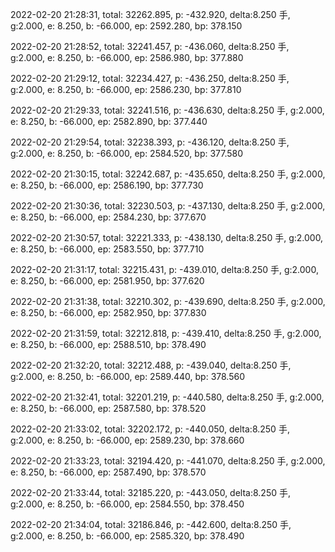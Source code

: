 2022-02-20 21:28:31, total: 32262.895, p: -432.920, delta:8.250 手, g:2.000, e: 8.250, b: -66.000, ep: 2592.280, bp: 378.150

2022-02-20 21:28:52, total: 32241.457, p: -436.060, delta:8.250 手, g:2.000, e: 8.250, b: -66.000, ep: 2586.980, bp: 377.880

2022-02-20 21:29:12, total: 32234.427, p: -436.250, delta:8.250 手, g:2.000, e: 8.250, b: -66.000, ep: 2586.230, bp: 377.810

2022-02-20 21:29:33, total: 32241.516, p: -436.630, delta:8.250 手, g:2.000, e: 8.250, b: -66.000, ep: 2582.890, bp: 377.440

2022-02-20 21:29:54, total: 32238.393, p: -436.120, delta:8.250 手, g:2.000, e: 8.250, b: -66.000, ep: 2584.520, bp: 377.580

2022-02-20 21:30:15, total: 32242.687, p: -435.650, delta:8.250 手, g:2.000, e: 8.250, b: -66.000, ep: 2586.190, bp: 377.730

2022-02-20 21:30:36, total: 32230.503, p: -437.130, delta:8.250 手, g:2.000, e: 8.250, b: -66.000, ep: 2584.230, bp: 377.670

2022-02-20 21:30:57, total: 32221.333, p: -438.130, delta:8.250 手, g:2.000, e: 8.250, b: -66.000, ep: 2583.550, bp: 377.710

2022-02-20 21:31:17, total: 32215.431, p: -439.010, delta:8.250 手, g:2.000, e: 8.250, b: -66.000, ep: 2581.950, bp: 377.620

2022-02-20 21:31:38, total: 32210.302, p: -439.690, delta:8.250 手, g:2.000, e: 8.250, b: -66.000, ep: 2582.950, bp: 377.830

2022-02-20 21:31:59, total: 32212.818, p: -439.410, delta:8.250 手, g:2.000, e: 8.250, b: -66.000, ep: 2588.510, bp: 378.490

2022-02-20 21:32:20, total: 32212.488, p: -439.040, delta:8.250 手, g:2.000, e: 8.250, b: -66.000, ep: 2589.440, bp: 378.560

2022-02-20 21:32:41, total: 32201.219, p: -440.580, delta:8.250 手, g:2.000, e: 8.250, b: -66.000, ep: 2587.580, bp: 378.520

2022-02-20 21:33:02, total: 32202.172, p: -440.050, delta:8.250 手, g:2.000, e: 8.250, b: -66.000, ep: 2589.230, bp: 378.660

2022-02-20 21:33:23, total: 32194.420, p: -441.070, delta:8.250 手, g:2.000, e: 8.250, b: -66.000, ep: 2587.490, bp: 378.570

2022-02-20 21:33:44, total: 32185.220, p: -443.050, delta:8.250 手, g:2.000, e: 8.250, b: -66.000, ep: 2584.550, bp: 378.450

2022-02-20 21:34:04, total: 32186.846, p: -442.600, delta:8.250 手, g:2.000, e: 8.250, b: -66.000, ep: 2585.320, bp: 378.490